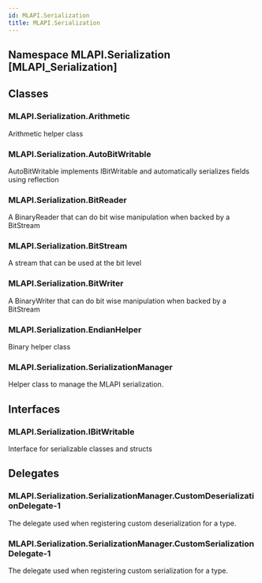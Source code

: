```yaml
---  
id: MLAPI.Serialization  
title: MLAPI.Serialization  
---
```


## Namespace MLAPI.Serialization [MLAPI_Serialization]

<div class="markdown level0 summary" markdown="1">

</div>

<div class="markdown level0 conceptual" markdown="1">

</div>

<div class="markdown level0 remarks" markdown="1">

</div>

## Classes

### MLAPI.Serialization.Arithmetic

<div class="section" markdown="1">

Arithmetic helper class

</div>

### MLAPI.Serialization.AutoBitWritable

<div class="section" markdown="1">

AutoBitWritable implements IBitWritable and automatically serializes
fields using reflection

</div>

### MLAPI.Serialization.BitReader

<div class="section" markdown="1">

A BinaryReader that can do bit wise manipulation when backed by a
BitStream

</div>

### MLAPI.Serialization.BitStream

<div class="section" markdown="1">

A stream that can be used at the bit level

</div>

### MLAPI.Serialization.BitWriter

<div class="section" markdown="1">

A BinaryWriter that can do bit wise manipulation when backed by a
BitStream

</div>

### MLAPI.Serialization.EndianHelper

<div class="section" markdown="1">

Binary helper class

</div>

### MLAPI.Serialization.SerializationManager

<div class="section" markdown="1">

Helper class to manage the MLAPI serialization.

</div>

## Interfaces

### MLAPI.Serialization.IBitWritable

<div class="section" markdown="1">

Interface for serializable classes and structs

</div>

## Delegates

### MLAPI.Serialization.SerializationManager.CustomDeserializationDelegate-1

<div class="section" markdown="1">

The delegate used when registering custom deserialization for a type.

</div>

### MLAPI.Serialization.SerializationManager.CustomSerializationDelegate-1

<div class="section" markdown="1">

The delegate used when registering custom serialization for a type.

</div>
